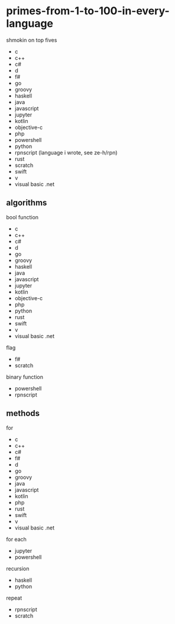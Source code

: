 # primes-from-1-to-100-in-every-language
shmokin on top fives
- c
- c++
- c#
- d
- f#
- go
- groovy
- haskell
- java
- javascript
- jupyter
- kotlin
- objective-c
- php
- powershell
- python
- rpnscript (language i wrote, see ze-h/rpn)
- rust
- scratch
- swift
- v
- visual basic .net

## algorithms
bool function
- c
- c++
- c#
- d
- go
- groovy
- haskell
- java
- javascript
- jupyter
- kotlin
- objective-c
- php
- python
- rust
- swift
- v
- visual basic .net

flag
- f#
- scratch

binary function
- powershell
- rpnscript

## methods
for
- c
- c++
- c#
- f#
- d
- go
- groovy
- java
- javascript
- kotlin
- php
- rust
- swift
- v
- visual basic .net

for each
- jupyter
- powershell

recursion
- haskell
- python

repeat
- rpnscript
- scratch
